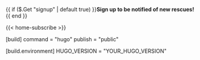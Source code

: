 {{ if ($.Get "signup" | default true) }}<strong>Sign up to be notified of new rescues!</strong>{{ end }}

{{< home-subscribe >}}

[build]
  command = "hugo"
  publish = "public"

[build.environment]
  HUGO_VERSION = "YOUR_HUGO_VERSION"
